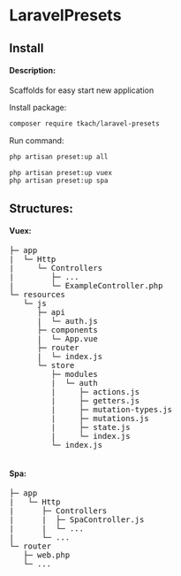 # LaravelPresets

## Install

#### Description: 
Scaffolds for easy start new application

Install package:

```bash
composer require tkach/laravel-presets
```

Run command:

```bash
php artisan preset:up all

php artisan preset:up vuex
php artisan preset:up spa
```

## Structures:

#### Vuex:
<pre>
├─ app
|  └─ Http
|     └─ Controllers
|        ├─ ...
|        └─ ExampleController.php
└─ resources
   └─ js
      ├─ api
      |  └─ auth.js
      ├─ components
      |  └─ App.vue 
      ├─ router
      |  └─ index.js 
      └─ store
         ├─ modules
         |  └─ auth
         |     ├─ actions.js
         |     ├─ getters.js
         |     ├─ mutation-types.js
         |     ├─ mutations.js
         |     ├─ state.js
         |     └─ index.js
         └─ index.js
 
</pre>


#### Spa:
<pre>
├─ app
|   └─ Http
|      ├─ Controllers
|      |  ├─ SpaController.js
|      |  └─ ...
|      └─ ...
└─ router
   ├─ web.php
   └─ ...
</pre>
